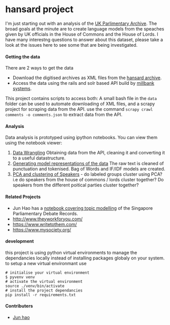 # hansard project

I'm just starting out with an analysis of the [UK Parlimentary Archive](http://www.hansard-archive.parliament.uk/). The broad goals at the minute are to create language models from the speaches given by UK officials in the House of Commons and the House of Lords. I have many interestng questions to answer about this dataset, please take a look at the issues here to see some that are being investigated.

#### Getting the data

There are 2 ways to get the data

 - Download the digitised archives as XML files from the [hansard archive](http://www.hansard-archive.parliament.uk/).
 - Access the data using the rails and solr based API build by [millbank systems](http://hansard.millbanksystems.com/).

This project contains scripts to access both: A small bash file in the `data` folder can be used to automate downloading of XML files, and a scrapy project for scraping data from the API. use the command `scrapy crawl comments -o comments.json` to extract data from the API.

#### Analysis

Data analysis is prototyped using ipython notebooks. You can view them using the notebook viewer:

1. [Data Wrangling](http://nbviewer.ipython.org/github/timini/hansard/blob/master/01%20API%20Wrangling.ipynb) Obtaining data from the API, cleaning it and converting it to a useful datastructure.
2. [Generating model representations of the data](http://nbviewer.ipython.org/github/timini/hansard/blob/master/02%20Data%20cleaning%2C%20vector%20representations.ipynb) The raw text is cleaned of punctuation and tokenised. Bag of Words and IF/IDF models are created.
3. [PCA and clustering of Speakers](http://nbviewer.ipython.org/github/timini/hansard/blob/master/03%20PCA%20.ipynb) - do labeled groups cluster using PCA? i.e do speakers from the house of commons / lords cluster together? Do speakers from the different poitical parties cluster together?

#### Related Projects

 - Jun Hao has a [notebook covering topic modelling](http://hojunhao.github.io/sgparliament/LDA.html) of the Singapore Parliamentary Debate Records.
 - http://www.theyworkforyou.com/
 - https://www.writetothem.com/
 - https://www.mysociety.org/

#### development

this project is using python virtual environments to manage the dependancies locally instead of installing packages globaly on your system. to setup a new virtual environmant use

```
# initialise your virtual environment
$ pyvenv venv 
# activate the virtual environment
source ./venv/bin/activate
# install the project dependancies
pip install -r requirements.txt
```

#### Contributers

 - [Jun hao](https://github.com/hojunhao)
